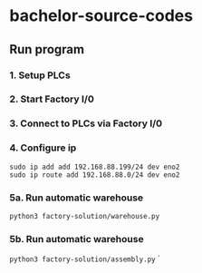# bachelor-source-codes

## Run program  
### 1. Setup PLCs 
### 2. Start Factory I/0 
### 3. Connect to PLCs via Factory I/0
### 4. Configure ip
`sudo ip add add 192.168.88.199/24 dev eno2` \
`sudo ip route add 192.168.88.0/24 dev eno2`
### 5a. Run automatic warehouse  
`python3 factory-solution/warehouse.py`
### 5b. Run automatic warehouse  
`python3 factory-solution/assembly.py`
`
